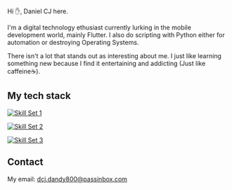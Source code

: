 Hi ✋, Daniel CJ here.

I'm a digital technology ethusiast currently lurking in the mobile development world, mainly Flutter. I also do scripting with Python either for automation or destroying Operating Systems. 

There isn't a lot that stands out as interesting about me. I just like learning something new because I find it entertaining and addicting (Just like caffeine☕).

## My tech stack

[![Skill Set 1](https://skillicons.dev/icons?i=flutter,react,tailwind,nodejs,git,firebase,supabase,githubactions
)](https://skillicons.dev)

[![Skill Set 2](https://skillicons.dev/icons?i=html,css,js,py,dart,postgres,sqlite,md,bash,regex
)](https://skillicons.dev)

[![Skill Set 3](https://skillicons.dev/icons?i=vscode,atom,anaconda,figma,ps,materialui,github,linux,ubuntu,debian,
)](https://skillicons.dev)


## Contact

My email: dcj.dandy800@passinbox.com
